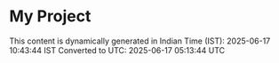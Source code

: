 # My Project

This content is dynamically generated in Indian Time (IST): 2025-06-17 10:43:44 IST
Converted to UTC: 2025-06-17 05:13:44 UTC
